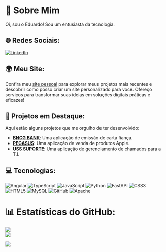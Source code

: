 # 💫 Sobre Mim
Oi, sou o Eduardo! Sou um entusiasta da tecnologia.

## 🌐 Redes Sociais:
[![LinkedIn](https://img.shields.io/badge/LinkedIn-%230077B5.svg?logo=linkedin&logoColor=white)](https://linkedin.com/in/eduardo-cravo-2789a7232/) 

## 🌍 Meu Site:
Confira meu [site pessoal](https://www.nextechnology.com.br) para explorar meus projetos mais recentes e descobrir como posso criar um site personalizado para você. Ofereço serviços para transformar suas ideias em soluções digitais práticas e eficazes!

## 🚀 Projetos em Destaque:
Aqui estão alguns projetos que me orgulho de ter desenvolvido:
- **[BNCG BANK](https://github.com/edugcravo/bncg)**: Uma aplicação de emissão de carta fiança.
- **[PEGASUS](https://github.com/edugcravo/pegasus)**: Uma aplicação de venda de produtos Apple.
- **[USS SUPORTE](https://github.com/edugcravo/sistema-chamados)**: Uma aplicação de gerenciamento de chamados para a T.I.

## 💻 Tecnologias:
![Angular](https://img.shields.io/badge/angular-%23DD0031.svg?style=for-the-badge&logo=angular&logoColor=white) ![TypeScript](https://img.shields.io/badge/typescript-%23007ACC.svg?style=for-the-badge&logo=typescript&logoColor=white) ![JavaScript](https://img.shields.io/badge/javascript-%23323330.svg?style=for-the-badge&logo=javascript&logoColor=%23F7DF1E) ![Python](https://img.shields.io/badge/python-3670A0?style=for-the-badge&logo=python&logoColor=ffdd54) ![FastAPI](https://img.shields.io/badge/FastAPI-005571?style=for-the-badge&logo=fastapi) ![CSS3](https://img.shields.io/badge/css3-%231572B6.svg?style=for-the-badge&logo=css3&logoColor=white) ![HTML5](https://img.shields.io/badge/html5-%23E34F26.svg?style=for-the-badge&logo=html5&logoColor=white) ![MySQL](https://img.shields.io/badge/mysql-4479A1.svg?style=for-the-badge&logo=mysql&logoColor=white) ![GitHub](https://img.shields.io/badge/github-%23121011.svg?style=for-the-badge&logo=github&logoColor=white) ![Apache](https://img.shields.io/badge/apache-%23D42029.svg?style=for-the-badge&logo=apache&logoColor=white)

# 📊 Estatísticas do GitHub:
![](https://github-readme-stats.vercel.app/api?username=edugcravo&theme=dark&hide_border=false&include_all_commits=false&count_private=false)<br/>
![](https://github-readme-stats.vercel.app/api/top-langs/?username=edugcravo&theme=dark&hide_border=false&include_all_commits=false&count_private=false&layout=compact)

[![](https://visitcount.itsvg.in/api?id=edugcravo&icon=0&color=0)](https://visitcount.itsvg.in)

<!-- Orgulhosamente criado com GPRM ( https://gprm.itsvg.in ) -->
